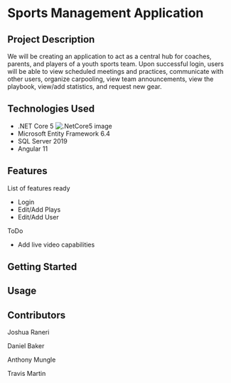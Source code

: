 # Sports Management Application

## Project Description
We will be creating an application to act as a central hub for coaches, parents, and players of a youth sports team. 
Upon successful login, users will be able to view scheduled meetings and practices, communicate with other users, organize carpooling, 
view team announcements, view the playbook, view/add statistics, and request new gear. 

## Technologies Used
* .NET Core 5 ![.NetCore5 image](https://www.google.com/url?sa=i&url=https%3A%2F%2Fgunnarpeipman.com%2Fphp-applications-on-net-core%2F&psig=AOvVaw3ax_nX3hmRSyUgFyNeNDhz&ust=1611822469456000&source=images&cd=vfe&ved=0CAMQjB1qFwoTCOjGkebYu-4CFQAAAAAdAAAAABAY)
* Microsoft Entity Framework 6.4
* SQL Server 2019
* Angular 11

## Features
List of features ready
* Login
* Edit/Add Plays
* Edit/Add User

ToDo
* Add live video capabilities

## Getting Started

## Usage

## Contributors
Joshua Raneri

Daniel Baker

Anthony Mungle

Travis Martin
